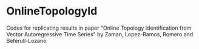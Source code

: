 # OnlineTopologyId
Codes for replicating results in paper "Online Topology Identification from Vector Autoregressive Time Series" by Zaman, Lopez-Ramos, Romero and Beferull-Lozano
